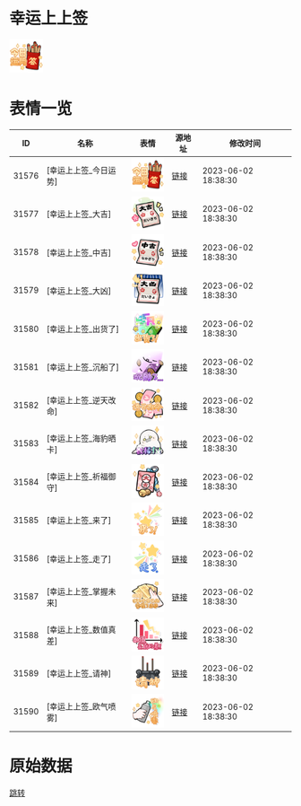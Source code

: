 # 幸运上上签

<img src="./cover.png" height="60" alt="cover" />

# 表情一览

|ID|名称|表情|源地址|修改时间|
|----|----|----|----|----|
|31576|[幸运上上签_今日运势]|<img src="./pic/031576_%5B幸运上上签_今日运势%5D.png" height="60" alt="今日运势"/>|[链接](https://i0.hdslb.com/bfs/garb/d9ea139a17dd658687bb354834a607a17b2cf20e.png)|2023-06-02 18:38:30|
|31577|[幸运上上签_大吉]|<img src="./pic/031577_%5B幸运上上签_大吉%5D.png" height="60" alt="大吉"/>|[链接](https://i0.hdslb.com/bfs/garb/9d535e08d0800eb14f619dcf0da787e92e269615.png)|2023-06-02 18:38:30|
|31578|[幸运上上签_中吉]|<img src="./pic/031578_%5B幸运上上签_中吉%5D.png" height="60" alt="中吉"/>|[链接](https://i0.hdslb.com/bfs/garb/aa2d5e6e1dbf856cd86bb6d75816098e27e6a94f.png)|2023-06-02 18:38:30|
|31579|[幸运上上签_大凶]|<img src="./pic/031579_%5B幸运上上签_大凶%5D.png" height="60" alt="大凶"/>|[链接](https://i0.hdslb.com/bfs/garb/6e5e1499ce5796d7062eaa72e46cdadbe60e4eca.png)|2023-06-02 18:38:30|
|31580|[幸运上上签_出货了]|<img src="./pic/031580_%5B幸运上上签_出货了%5D.png" height="60" alt="出货了"/>|[链接](https://i0.hdslb.com/bfs/garb/bcbfd692e83c46e9e07c636f49ed3af24e894930.png)|2023-06-02 18:38:30|
|31581|[幸运上上签_沉船了]|<img src="./pic/031581_%5B幸运上上签_沉船了%5D.png" height="60" alt="沉船了"/>|[链接](https://i0.hdslb.com/bfs/garb/9099bd9b474328bfe1784dde4314a64fb452530d.png)|2023-06-02 18:38:30|
|31582|[幸运上上签_逆天改命]|<img src="./pic/031582_%5B幸运上上签_逆天改命%5D.png" height="60" alt="逆天改命"/>|[链接](https://i0.hdslb.com/bfs/garb/6409f9163b24ceaebfc563d2303282d467cbcb79.png)|2023-06-02 18:38:30|
|31583|[幸运上上签_海豹晒卡]|<img src="./pic/031583_%5B幸运上上签_海豹晒卡%5D.png" height="60" alt="海豹晒卡"/>|[链接](https://i0.hdslb.com/bfs/garb/125b8439b161157bc9e3d1c65b43b76382305d61.png)|2023-06-02 18:38:30|
|31584|[幸运上上签_祈福御守]|<img src="./pic/031584_%5B幸运上上签_祈福御守%5D.png" height="60" alt="祈福御守"/>|[链接](https://i0.hdslb.com/bfs/garb/d1b80b00013f0eb0d42e6f1aaddb7adb917486e2.png)|2023-06-02 18:38:30|
|31585|[幸运上上签_来了]|<img src="./pic/031585_%5B幸运上上签_来了%5D.png" height="60" alt="来了"/>|[链接](https://i0.hdslb.com/bfs/garb/5dbde3c679ee5aae1597a8c19a4cd3f5d0eae766.png)|2023-06-02 18:38:30|
|31586|[幸运上上签_走了]|<img src="./pic/031586_%5B幸运上上签_走了%5D.png" height="60" alt="走了"/>|[链接](https://i0.hdslb.com/bfs/garb/b6f11765a62d9114af6803906b0fddd3e1b8fc6f.png)|2023-06-02 18:38:30|
|31587|[幸运上上签_掌握未来]|<img src="./pic/031587_%5B幸运上上签_掌握未来%5D.png" height="60" alt="掌握未来"/>|[链接](https://i0.hdslb.com/bfs/garb/9718893aac02ddcd9d7bf6f8a821b256c018d38e.png)|2023-06-02 18:38:30|
|31588|[幸运上上签_数值真差]|<img src="./pic/031588_%5B幸运上上签_数值真差%5D.png" height="60" alt="数值真差"/>|[链接](https://i0.hdslb.com/bfs/garb/cd6c15f2a5e86362972865a05da9acdf5b82fc3b.png)|2023-06-02 18:38:30|
|31589|[幸运上上签_请神]|<img src="./pic/031589_%5B幸运上上签_请神%5D.png" height="60" alt="请神"/>|[链接](https://i0.hdslb.com/bfs/garb/2cd2e390c0d3b306b61cd638a367a113a536ad55.png)|2023-06-02 18:38:30|
|31590|[幸运上上签_欧气喷雾]|<img src="./pic/031590_%5B幸运上上签_欧气喷雾%5D.png" height="60" alt="欧气喷雾"/>|[链接](https://i0.hdslb.com/bfs/garb/52f52dccc9aa2e614c7f5f5ccac39764260a80c1.png)|2023-06-02 18:38:30|

# 原始数据

[跳转](./raw.json)

